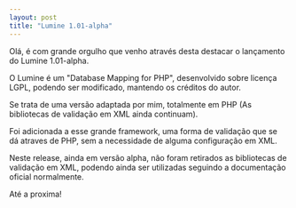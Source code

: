 ```yaml
---
layout: post
title: "Lumine 1.01-alpha"
---
```


Olá, é com grande orgulho que venho através desta destacar o lançamento do Lumine 1.01-alpha.

O Lumine é um "Database Mapping for PHP", desenvolvido sobre licença LGPL, podendo ser modificado, mantendo os créditos do autor.

Se trata de uma versão adaptada por mim, totalmente em PHP (As bibliotecas de validação em XML ainda continuam).

Foi adicionada a esse grande framework, uma forma de validação que se dá atraves de PHP, sem a necessidade de alguma configuração em XML.

Neste release, ainda em versão alpha, não foram retirados as bibliotecas de validação em XML, podendo ainda ser utilizadas seguindo a documentação oficial normalmente.

Até a proxima!
